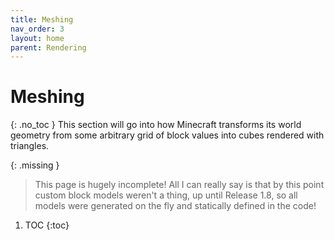 ```yaml
---
title: Meshing
nav_order: 3
layout: home
parent: Rendering
---
```


# Meshing
{: .no_toc }
This section will go into how Minecraft transforms its world geometry from some arbitrary grid of block values into cubes rendered with triangles.

{: .missing }
> This page is hugely incomplete! All I can really say is that by this point custom block models weren't a thing, up until Release 1.8, so all models were generated on the fly and statically defined in the code!

1. TOC
{:toc}